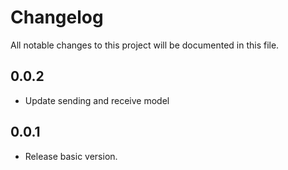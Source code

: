 # Changelog

All notable changes to this project will be documented in this file.

## 0.0.2
- Update sending and receive model

## 0.0.1
* Release basic version. 